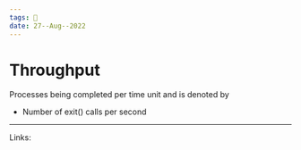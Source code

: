 ```yaml
---
tags: 🌱
date: 27--Aug--2022
---
```


# Throughput

Processes being completed per time unit and is denoted by
- Number of exit() calls per second

---
Links: 